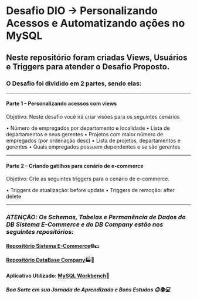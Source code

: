 # Desafio DIO -> Personalizando Acessos e Automatizando ações no MySQL

## Neste repositório foram criadas Views,  Usuários e Triggers para atender o Desafio Proposto.
### O Desafio foi dividido em 2 partes, sendo elas:
___
#### Parte 1 – Personalizando acessos com views 
Objetivo: Neste desafio você irá criar visões para os seguintes cenários 

• Número de empregados por departamento e localidade 
• Lista de departamentos e seus gerentes 
• Projetos com maior número de empregados (por ordenação desc) 
• Lista de projetos, departamentos e gerentes 
• Quais empregados possuem dependentes e se são gerentes

---

#### Parte 2 – Criando gatilhos para cenário de e-commerce 
Objetivo: Crie as seguintes triggers para o cenário de e-commerce. 

• Triggers de atualização: before update 
• Triggers de remoção: after delete 
___

### *ATENÇÃO: Os Schemas, Tabelas e Permanência de Dados do DB Sistema E-Commerce e do DB Company estão nos seguintes repositórios:*
#### [Repositório Sistema E-Commerce](https://github.com/PetersonPHC/DataBase_Sistema-Ecommerce)🌐💵
#### [Repositório DataBase Company](https://github.com/PetersonPHC/DesafioDIO_Personalizando-o-Banco-de-Dados-com-Indices-e-Procedures)🏭🎯

#### Aplicativo Utilizado: [MySQL Workbench](https://dev.mysql.com/downloads/workbench/)🐬




##### Boa Sorte em sua Jornada de Aprendizado e Bons Estudos 😉📚💻
